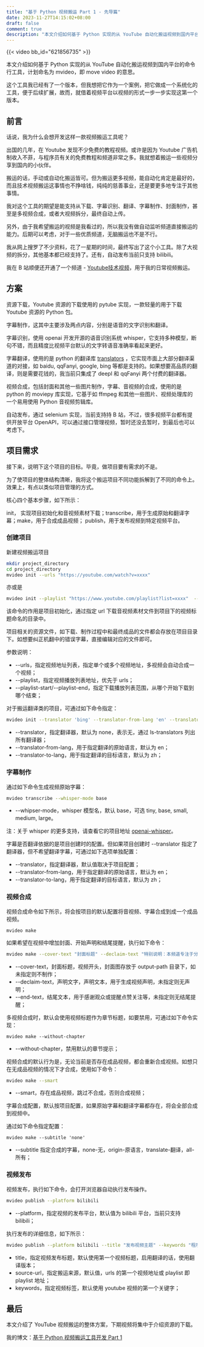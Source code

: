 ```yaml
---
title: "基于 Python 视频搬运 Part 1 - 先导篇"
date: 2023-11-27T14:15:02+08:00
draft: false
comment: true
description: "本文介绍如何基于 Python 实现的从 YouTube 自动化搬运视频到国内平台的命令行工具，计划命名为 mvideo，即 move video 的意思。"
---
```


{{< video bb_id="621856735" >}}

本文介绍如何基于 Python 实现的从 YouTube 自动化搬运视频到国内平台的命令行工具，计划命名为 mvideo，即 move video 的意思。

这个工具我已经有了一个版本，但我想把它作为一个案例，把它做成一个系统化的工具，便于后续扩展，故而，就借着视频平台以视频的形式一步一步实现这第一个版本。

## 前言

话说，我为什么会想开发这样一款视频搬运工具呢？

出国的几年，在 Youtube 发现不少免费的教程视频。或许是因为 Youtube 广告机制收入不菲，与程序员有关的免费教程和频道非常之多。我就想着搬运一些视频分享到国内的小伙伴。

搬运的话，手动或自动化搬运皆可。但为搬运更多视频，能自动化肯定是最好的，而且技术视频搬运这事情也不挣啥钱，纯纯的慈善事业，还是要更多地专注于其他事情。

我对这个工具的期望是能支持从下载、字幕识别、翻译、字幕制作、封面制作，甚至是多视频合成，或者大视频拆分，最终自动上传。

另外，由于我希望搬运的视频是我看过的，所以我没有做自动监听频道直接搬运的能力。后期可以考虑，对于一些优质频道，无脑搬运也不是不行。

我从网上搜罗了不少资料，花了一星期的时间，最终写出了这个小工具。除了大视频的拆分，其他基本都已经支持了。还有，自动发布当前只支持 bilibili。 

我在 B 站顺便还开通了一个频道 - [Youtube技术视频](https://space.bilibili.com/313974328?spm_id_from=333.1007.0.0)，用于我的日常视频搬运。

## 方案

资源下载，Youtube 资源的下载使用的 pytube 实现，一款轻量的用于下载 Youtube 资源的 Python 包。

字幕制作，这其中主要涉及两点内容，分别是语音的文字识别和翻译。

字幕识别，使用 openai 开发开源的语音识别系统 whisper，它支持多种模型，断句不错，而且精度比视频平台默认的文字转语音准确率看起来更好。

字幕翻译，使用的是 python 的翻译库 [translators](https://github.com/uliontse/translators) ，它实现市面上大部分翻译渠道的对接，如 baidu, qqFanyi, google, bing 等都是支持的。如果想要高品质的翻译，则是需要花钱的，我当前只集成了 deepl 和 qqFanyi 两个付费的翻译器。

视频合成，包括封面和其他一些图片制作，字幕、音视频的合成，使用的是 python 的 moviepy 库实现，它基于如 ffmpeg 和其他一些图片、视频处理库的一个易用使用 Python 音视频剪辑库。

自动发布，通过 selenium 实现，当前支持持 B 站，不过，很多视频平台都有提供开放平台 OpenAPI，可以通过接口管理视频，暂时还没去暂时，到最后也可以考虑下。

## 项目需求

接下来，说明下这个项目的目标。毕竟，做项目要有需求的不是。

为了使项目的整体结构清晰，我将这个搬运项目不同功能拆解到了不同的命令上。效果上，有点以类似项目管理的方式。

核心四个基本步骤，如下所示：

init， 实现项目初始化和音视频素材下载；transcribe，用于生成原始和翻译字幕；make，用于合成成品视频； publish，用于发布视频到特定视频平台。

### 创建项目

新建视频搬运项目

```bash
mkdir project_directory
cd project_directory
mvideo init --urls "https://youtube.com/watch?v=xxxx" 
```

亦或是

```bash
mvideo init --playlist "https://www.youtube.com/playlist?list=xxxx"  --playlist-start 0 --playlist-end 3
```

该命令的作用是项目初始化，通过指定 url 下载音视频素材文件到项目下的视频标题命名的目录中。

项目相关的资源文件，如下载、制作过程中和最终成品的文件都会存放在项目目录下。如想要纠正机翻中的错误字幕，直接编辑对应的文件即可。

参数说明：

- \--urls，指定视频地址列表，指定单个或多个视频地址，多视频会自动合成一个视频；
- \--playlist，指定视频播放列表地址，优先于 urls；
- \--playlist-start/--playlist-end，指定下载播放列表范围，从哪个开始下载到哪个结束；

对于搬运翻译类的项目，可通过如下命令指定：

```bash
mvideo init --translator 'bing' --translator-from-lang 'en' --translator-to-lang 'zh'
```

- \--translator，指定翻译器，默认为 none，表示无，通过 ls-translators 列出所有翻译器；
- \--translator-from-lang，用于指定翻译的原始语言，默认为 en；
- \--translator-to-lang，用于指定翻译的目标语言，默认为 zh；

### 字幕制作

通过如下命令生成视频原始字幕：

```bash
mvideo transcribe --whisper-mode base
```

- \--whipser-mode，whisper 模型名，默认 base，可选 tiny, base, small, medium, large。

注：关于 whisper 的更多支持，请查看它的项目地址 [openai-whisper](https://github.com/openai/whisper)。

字幕是否翻译依据的是项目创建时的配置。但如果项目创建时 \--translator 指定了翻译器，但不希望翻译字幕，可通过如下选项单独配置：

- \--translator，指定翻译器，默认值取决于项目配置；
- \--translator-from-lang，用于指定翻译的原始语言，默认为 en；
- \--translator-to-lang，用于指定翻译的目标语言，默认为 zh；

### 视频合成

视频合成命令如下所示，将会按项目的默认配置将音视频、字幕合成到成一个成品视频。

```
mvideo make
```

如果希望在视频中增加封面、开始声明和结尾提醒，执行如下命令：

```bash
mvideo make --cover-text "封面标题" --declaim-text "特别说明：本频道专注于分享优质视频。" --end-text "感谢敢看，如您喜欢本视频，欢迎点赞、收藏、评论与关注 " --without-chapter
```

- \--cover-text，封面标题，视频开头，封面图存放于 output-path 目录下，如未指定则不制作；
- \--declaim-text，声明文字，声明文本，用于生成视频声明，未指定则无声明；
- \--end-text，结尾文本，用于感谢观众或提醒点赞关注等，未指定则无结尾提醒；

多视频合成时，默认会使用视频标题作为章节标题，如要禁用，可通过如下命令实现：

```
mvideo make --without-chapter
```

- \--without-chapter，禁用默认的章节提示；

视频合成的默认行为是，无论当前是否存在成品视频，都会重新合成视频。如想只在无成品视频的情况下才合成，使用如下命令：

```bash
mvideo make --smart
```

- \--smart，存在成品视频，跳过不合成，否则合成视频；

字幕合成配置，默认按项目配置，如果原始字幕和翻译字幕都存在，将会全部合成到视频中。

通过如下命令指定配置：

```
mvideo make --subtitle 'none'
```

- \--subtitle 指定合成的字幕，none-无，origin-原语言，translate-翻译，all-所有；

### 视频发布

视频发布，执行如下命令，会打开浏览器自动执行发布操作。

```bash
mvideo publish --platform bilibili
```

- \--platform，指定视频的发布平台，默认值为 bilibili 平台，当前只支持 bilibili；

执行发布的详细信息，如下所示：

```bash
mvideo publish --platform bilibili --title "发布视频主题" --keywords "程序员,编程"  --source-url "https://youtube.com/watch?v=xxx""
```

- title，指定视频发布标题，默认使用第一个视频标题，启用翻译的话，使用翻译版本；
- source-url，指定搬运来源，默认值，urls 的第一个视频地址或 playlist 即 playlist 地址；
- keywords，指定视频标签，默认使用 youtube 视频的第一个关键字；

## 最后

本文介绍了 YouTube 视频搬运的整体方案，下期视频将集中于介绍资源的下载。

我的博文：[基于 Python 视频搬运工具开发 Part 1](https://www.poloxue.com/posts/2023-11-27-automatic-transfer-from-youtube-using-python/)
